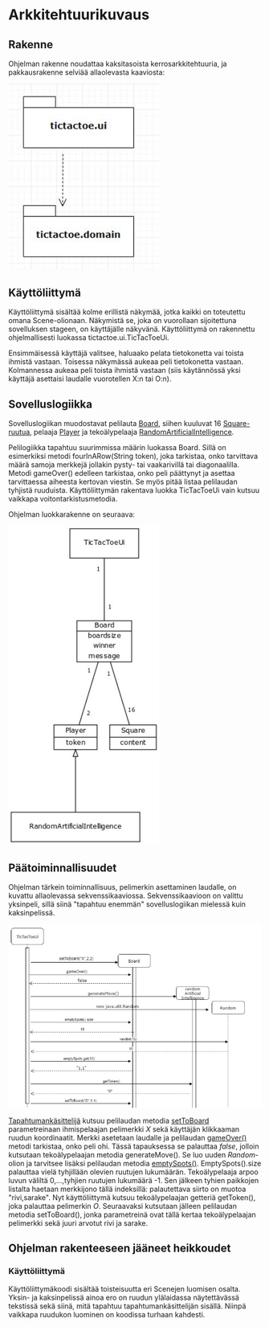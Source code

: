 # Arkkitehtuurikuvaus

## Rakenne

Ohjelman rakenne noudattaa kaksitasoista kerrosarkkitehtuuria, ja pakkausrakenne selviää allaolevasta kaaviosta:

<img src="https://github.com/mnnamaria/otm-harjoitustyo/blob/master/dokumentaatio/Kuvat/pakkauskaavioFinal.JPG" width="300">

## Käyttöliittymä

Käyttöliittymä sisältää kolme erillistä näkymää, jotka kaikki on toteutettu omana Scene-olionaan. Näkymistä se, joka on vuorollaan sijoitettuna sovelluksen stageen, on käyttäjälle näkyvänä. Käyttöliittymä on rakennettu ohjelmallisesti luokassa tictactoe.ui.TicTacToeUi.

Ensimmäisessä käyttäjä valitsee, haluaako pelata tietokonetta vai toista ihmistä vastaan. Toisessa näkymässä aukeaa peli tietokonetta vastaan. Kolmannessa aukeaa peli toista ihmistä vastaan (siis käytännössä yksi käyttäjä asettaisi laudalle vuorotellen X:n tai O:n).

## Sovelluslogiikka

Sovelluslogiikan muodostavat pelilauta [Board](https://github.com/mnnamaria/otm-harjoitustyo/blob/master/TicTacToe/src/main/java/tictactoe/domain/Board.java), siihen kuuluvat 16 [Square-ruutua](https://github.com/mnnamaria/otm-harjoitustyo/blob/master/TicTacToe/src/main/java/tictactoe/domain/Square.java), pelaaja [Player](https://github.com/mnnamaria/otm-harjoitustyo/blob/master/TicTacToe/src/main/java/tictactoe/domain/Player.java) ja tekoälypelaaja [RandomArtificialIntelligence](https://github.com/mnnamaria/otm-harjoitustyo/blob/master/TicTacToe/src/main/java/tictactoe/domain/RandomArtificialIntelligence.java).

Pelilogiikka tapahtuu suurimmissa määrin luokassa Board. Sillä on esimerkiksi metodi fourInARow(String token), joka tarkistaa, onko tarvittava määrä samoja merkkejä jollakin pysty- tai vaakarivillä tai diagonaalilla. Metodi gameOver() edelleen tarkistaa, onko peli päättynyt ja asettaa tarvittaessa aiheesta kertovan viestin. Se myös pitää listaa pelilaudan tyhjistä ruuduista. Käyttöliittymän rakentava luokka TicTacToeUi vain kutsuu vaikkapa voitontarkistusmetodia.

Ohjelman luokkarakenne on seuraava:

<img src="https://github.com/mnnamaria/otm-harjoitustyo/blob/master/dokumentaatio/Kuvat/luokkakaavioFinal.jpg" width="300">



## Päätoiminnallisuudet

Ohjelman tärkein toiminnallisuus, pelimerkin asettaminen laudalle, on kuvattu allaolevassa sekvenssikaaviossa. Sekvenssikaavioon on valittu yksinpeli, sillä siinä "tapahtuu enemmän" sovelluslogiikan mielessä kuin kaksinpelissä.

<img src="https://github.com/mnnamaria/otm-harjoitustyo/blob/master/dokumentaatio/Kuvat/SekvenssikaavioFinal.jpg" width="750">

[Tapahtumankäsittelijä](https://github.com/mnnamaria/otm-harjoitustyo/blob/master/TicTacToe/src/main/java/tictactoe/ui/TicTacToeUi.java#L113) kutsuu pelilaudan metodia [setToBoard](https://github.com/mnnamaria/otm-harjoitustyo/blob/master/TicTacToe/src/main/java/tictactoe/domain/Board.java#L173) parametreinaan ihmispelaajan pelimerkki _X_ sekä käyttäjän klikkaaman ruudun koordinaatit. Merkki asetetaan laudalle ja pelilaudan [gameOver()](https://github.com/mnnamaria/otm-harjoitustyo/blob/master/TicTacToe/src/main/java/tictactoe/domain/Board.java#L54) metodi tarkistaa, onko peli ohi. Tässä tapauksessa se palauttaa _false_, jolloin kutsutaan tekoälypelaajan metodia generateMove(). Se luo uuden _Random_-olion ja tarvitsee lisäksi pelilaudan metodia [emptySpots()](https://github.com/mnnamaria/otm-harjoitustyo/blob/master/TicTacToe/src/main/java/tictactoe/domain/Board.java#L182). EmptySpots().size palauttaa vielä tyhjillään olevien ruutujen lukumäärän. Tekoälypelaaja arpoo luvun väliltä 0,...,tyhjien ruutujen lukumäärä -1. Sen jälkeen tyhien paikkojen listalta haetaan merkkijono tällä indeksillä: palautettava siirto on muotoa "rivi,sarake". Nyt käyttöliittymä kutsuu tekoälypelaajan getteriä getToken(), joka palauttaa pelimerkin _O_. Seuraavaksi kutsutaan jälleen pelilaudan metodia setToBoard(), jonka parametreinä ovat tällä kertaa tekoälypelaajan pelimerkki sekä juuri arvotut rivi ja sarake.

## Ohjelman rakenteeseen jääneet heikkoudet

### Käyttöliittymä

Käyttöliittymäkoodi sisältää toisteisuutta eri Scenejen luomisen osalta. Yksin- ja kaksinpelissä ainoa ero on ruudun ylälaidassa näytettävässä tekstissä sekä siinä, mitä tapahtuu tapahtumankäsittelijän sisällä. Niinpä vaikkapa ruudukon luominen on koodissa turhaan kahdesti.
